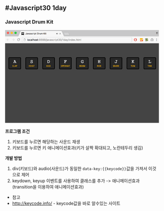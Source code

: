 ## #Javascript30 1day
### Javascript Drum Kit

![Demo GIF](./demo.gif)

**프로그램 조건**
1. 키보드를 누르면 해당하는 사운드 재생
2. 키보드를 누르면 키 애니메이션효과(키가 살짝 확대되고, 노란테두리 생김)

**개발 방법**
1. div(키보드)와 audio(사운드)가 동일한 `data-key:{{keycode}}`값을 가져서 이것으로 제어
2. keydown, keyup 이벤트를 사용하여 클래스를 추가 -> 애니메이션효과 (transition을 이용하여 애니메이션효과)

* 참고
* http://keycode.info/ - keycode값을 바로 알수있는 사이트
